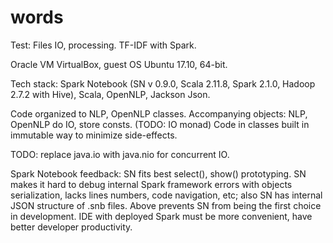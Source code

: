 # words

Test: Files IO, processing. TF-IDF with Spark. 

Oracle VM VirtualBox, guest OS Ubuntu 17.10, 64-bit.

Tech stack: Spark Notebook (SN v 0.9.0, Scala 2.11.8, Spark 2.1.0, Hadoop 2.7.2 with Hive), Scala, OpenNLP, Jackson Json.

Code organized to NLP, OpenNLP classes.
Accompanying objects: NLP, OpenNLP do IO, store consts. (TODO: IO monad)
Code in classes built in immutable way to minimize side-effects.

TODO: replace java.io with java.nio for concurrent IO.

Spark Notebook feedback: SN fits best select(), show() prototyping. SN makes it hard to debug internal Spark framework errors with objects serialization, lacks lines numbers, code navigation, etc; also SN has internal JSON structure of .snb files. Above prevents SN from being the first choice in development. IDE with deployed Spark must be more convenient, have better developer productivity.
